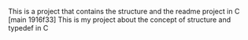 This is a project that contains the structure and the readme project in C
[main 1916f33] This is my project about the concept of structure and typedef in C
